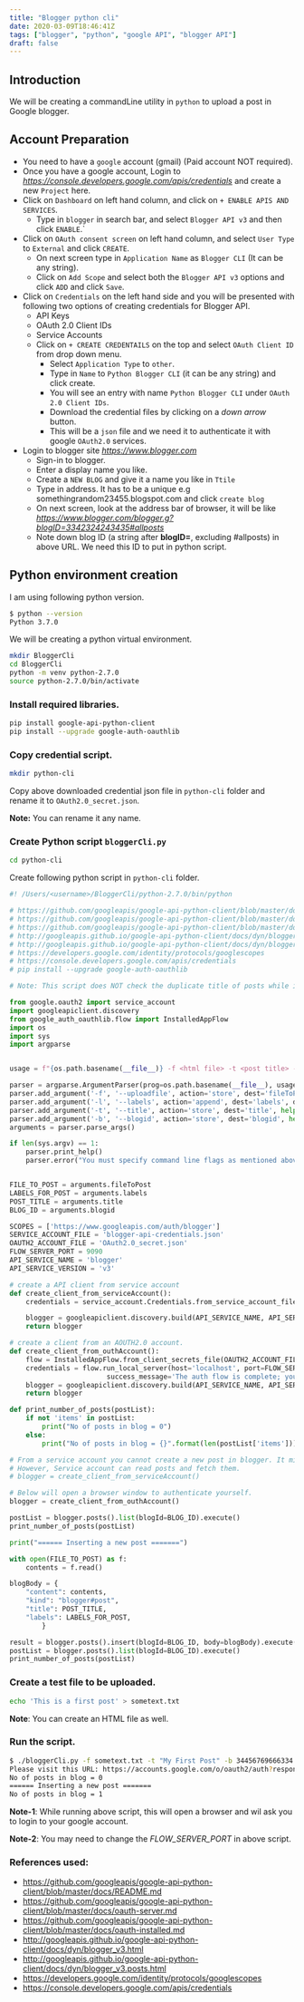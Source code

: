 ```yaml
---
title: "Blogger python cli"
date: 2020-03-09T18:46:41Z
tags: ["blogger", "python", "google API", "blogger API"]
draft: false
---
```

<!--- Below style are also defined in static/css/my.css file.
They are repeatedly defined here so that pandoc can generate
the final HTML with all necessary css styles.
--->
<style>
.hl {color: #f155f1;}
.hlb {color: #f155f1; font-weight: bold;}
.hlbr {color:#e90001; font-weight: bold;}
/* <code> tag does not work in blogger. Use following class with span tag */
.code {color:#f20101; background: #f0f0f0; padding: 0.2em;    
</style>

## Introduction
We will be creating a commandLine utility in `python` to upload a post in Google blogger.

## Account Preparation
* You need to have a `google` account (gmail) (Paid account NOT required).
* Once you have a google account, Login to *https://console.developers.google.com/apis/credentials* and create a new `Project` here.
* Click on `Dashboard` on left hand column, and click on `+ ENABLE APIS AND SERVICES`.
   * Type in `blogger` in search bar, and select `Blogger API v3` and then click `ENABLE`.`
* Click on `OAuth consent screen` on left hand column, and select `User Type` to `External` and click `CREATE`.
   * On next screen type in `Application Name` as `Blogger CLI` (It can be any string).
   * Click on `Add Scope` and select both the `Blogger API v3` options and click `ADD` and click `Save`.
* Click on `Credentials` on the left hand side and you will be presented with following two options of creating credentials for Blogger API.
   * API Keys
   * OAuth 2.0 Client IDs
   * Service Accounts
   * Click on `+ CREATE CREDENTAILS` on the top and select `OAuth Client ID` from drop down menu.
      * Select `Application Type` to `other`.
      * Type in `Name` to `Python Blogger CLI` (it can be any string) and click create.
      * You will see an entry with name `Python Blogger CLI` under `OAuth 2.0 Client IDs`.
      * Download the credential files by clicking on a *down arrow* button.
      * This will be a `json` file and we need it to authenticate it with google `OAuth2.0` services.
* Login to blogger site *https://www.blogger.com*
   * Sign-in to blogger.
   * Enter a display name you like.
   * Create a `NEW BLOG` and give it a name you like in `Ttile`
   * Type in address. It has to be a unique e.g somethingrandom23455.blogspot.com and click `create blog`
   * On next screen, look at the address bar of browser, it will be like *https://www.blogger.com/blogger.g?blogID=3342324243435#allposts*
   * Note down blog ID (a string after **blogID=**, excluding #allposts) in above URL. We need this ID to put in python script.

## Python environment creation
I am using following python version.

```bash
$ python --version
Python 3.7.0
```

We will be creating a python virtual environment.
```bash
mkdir BloggerCli
cd BloggerCli
python -m venv python-2.7.0
source python-2.7.0/bin/activate
```

### Install required libraries.
```bash
pip install google-api-python-client
pip install --upgrade google-auth-oauthlib
```

### Copy credential script.
```bash
mkdir python-cli
```
Copy above downloaded credential json file in `python-cli` folder and rename it to `OAuth2.0_secret.json`.

**Note:** You can rename it any name.

### Create Python script `bloggerCli.py`

```bash
cd python-cli
```

Create following python script in `python-cli` folder.
```python
#! /Users/<username>/BloggerCli/python-2.7.0/bin/python

# https://github.com/googleapis/google-api-python-client/blob/master/docs/README.md
# https://github.com/googleapis/google-api-python-client/blob/master/docs/oauth-server.md
# https://github.com/googleapis/google-api-python-client/blob/master/docs/oauth-installed.md
# http://googleapis.github.io/google-api-python-client/docs/dyn/blogger_v3.html
# http://googleapis.github.io/google-api-python-client/docs/dyn/blogger_v3.posts.html
# https://developers.google.com/identity/protocols/googlescopes
# https://console.developers.google.com/apis/credentials
# pip install --upgrade google-auth-oauthlib

# Note: This script does NOT check the duplicate title of posts while inserting the post in Blog.

from google.oauth2 import service_account
import googleapiclient.discovery
from google_auth_oauthlib.flow import InstalledAppFlow
import os
import sys
import argparse


usage = f"{os.path.basename(__file__)} -f <html file> -t <post title> -l <label_string1> -l <label_string2> -l .. -l .."

parser = argparse.ArgumentParser(prog=os.path.basename(__file__), usage=usage, description='Upload a post to Blogger')
parser.add_argument('-f', '--uploadfile', action='store', dest='fileToPost', help='html file to post', required=True)
parser.add_argument('-l', '--labels', action='append', dest='labels', default=[], help='-l <label1> -l <label2>')
parser.add_argument('-t', '--title', action='store', dest='title', help='-t <Post Title string>', required=True)
parser.add_argument('-b', '--blogid', action='store', dest='blogid', help='-b <blogid string>', required=True)
arguments = parser.parse_args()

if len(sys.argv) == 1:
    parser.print_help()
    parser.error("You must specify command line flags as mentioned above.")


FILE_TO_POST = arguments.fileToPost
LABELS_FOR_POST = arguments.labels
POST_TITLE = arguments.title
BLOG_ID = arguments.blogid

SCOPES = ['https://www.googleapis.com/auth/blogger']
SERVICE_ACCOUNT_FILE = 'blogger-api-credentials.json'
OAUTH2_ACCOUNT_FILE = 'OAuth2.0_secret.json'
FLOW_SERVER_PORT = 9090
API_SERVICE_NAME = 'blogger'
API_SERVICE_VERSION = 'v3'

# create a API client from service account
def create_client_from_serviceAccount():
    credentials = service_account.Credentials.from_service_account_file( SERVICE_ACCOUNT_FILE, scopes=SCOPES)

    blogger = googleapiclient.discovery.build(API_SERVICE_NAME, API_SERVICE_VERSION, credentials=credentials)
    return blogger

# create a client from an AOUTH2.0 account.
def create_client_from_outhAccount():
    flow = InstalledAppFlow.from_client_secrets_file(OAUTH2_ACCOUNT_FILE, scopes=SCOPES)
    credentials = flow.run_local_server(host='localhost', port=FLOW_SERVER_PORT, authorization_prompt_message='Please visit this URL: {url}', 
                        success_message='The auth flow is complete; you may close this window.', open_browser=True)
    blogger = googleapiclient.discovery.build(API_SERVICE_NAME, API_SERVICE_VERSION, credentials=credentials)
    return blogger

def print_number_of_posts(postList):
    if not 'items' in postList:
        print("No of posts in blog = 0")
    else:    
        print("No of posts in blog = {}".format(len(postList['items'])))

# From a service account you cannot create a new post in blogger. It might need some special permissions that I am not aware of.
# However, Service account can read posts and fetch them.
# blogger = create_client_from_serviceAccount()

# Below will open a browser window to authenticate yourself.
blogger = create_client_from_outhAccount()

postList = blogger.posts().list(blogId=BLOG_ID).execute()
print_number_of_posts(postList)

print("====== Inserting a new post =======")

with open(FILE_TO_POST) as f:
    contents = f.read()

blogBody = {
    "content": contents,
    "kind": "blogger#post",
    "title": POST_TITLE,
    "labels": LABELS_FOR_POST,
        }

result = blogger.posts().insert(blogId=BLOG_ID, body=blogBody).execute()
postList = blogger.posts().list(blogId=BLOG_ID).execute()
print_number_of_posts(postList)
```

### Create a test file to be uploaded.
```bash
echo 'This is a first post' > sometext.txt
```
**Note**: You can create an HTML file as well.

### Run the script.
```bash
$ ./bloggerCli.py -f sometext.txt -t "My First Post" -b 34456769666334 -l label1 -l label2 -l label3
Please visit this URL: https://accounts.google.com/o/oauth2/auth?response_type=code&client_id=26652434353-e9u77isb2sdsd4343sdsd343434.apps.googleusercontent.com&redirect_uri=http%3A%2F%2Flocalhost%3A9090%2F&scope=https%3A%2F%2Fwww.googleapis.com%2Fauth%2Fblogger&state=BkaXVyiW15sdsdsdADH7sadsH8hS&access_type=offline
No of posts in blog = 0
====== Inserting a new post =======
No of posts in blog = 1
```
**Note-1**: While running above script, this will open a browser and wil ask you to login to your google account.

**Note-2**: You may need to change the *FLOW_SERVER_PORT* in above script.

### References used:
* https://github.com/googleapis/google-api-python-client/blob/master/docs/README.md
* https://github.com/googleapis/google-api-python-client/blob/master/docs/oauth-server.md
* https://github.com/googleapis/google-api-python-client/blob/master/docs/oauth-installed.md
* http://googleapis.github.io/google-api-python-client/docs/dyn/blogger_v3.html
* http://googleapis.github.io/google-api-python-client/docs/dyn/blogger_v3.posts.html
* https://developers.google.com/identity/protocols/googlescopes
* https://console.developers.google.com/apis/credentials
